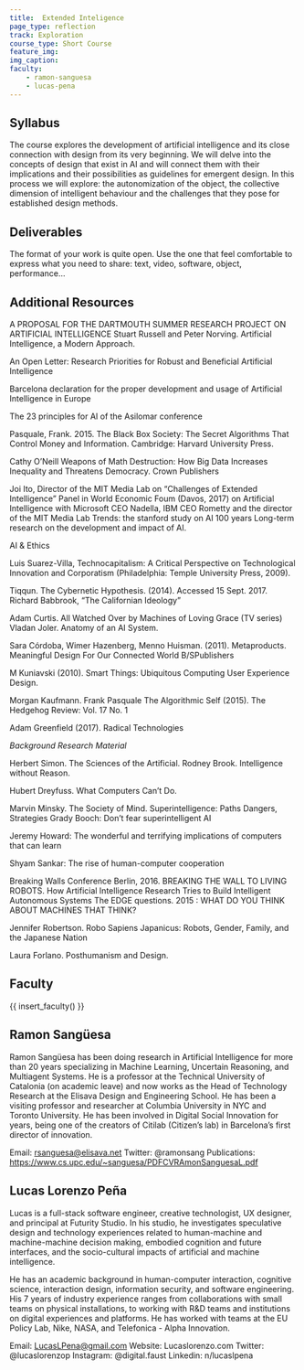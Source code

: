 ```yaml
---
title:  Extended Inteligence
page_type: reflection
track: Exploration
course_type: Short Course
feature_img: 
img_caption: 
faculty: 
    - ramon-sanguesa
    - lucas-pena
---
```


## Syllabus 

The course explores the development of artificial intelligence and its close connection with design from its very beginning. We will delve into the concepts of design that exist in AI and will connect them with their implications and their possibilities as guidelines for emergent design. In this process we will explore: the autonomization of the object, the collective dimension of intelligent behaviour and the challenges that they pose for established design methods.

## Deliverables

The format of your work is quite open. Use the one that feel comfortable to express what you need to share: text, video, software, object, performance…

## Additional Resources

A PROPOSAL FOR THE DARTMOUTH SUMMER RESEARCH PROJECT ON ARTIFICIAL INTELLIGENCE
Stuart Russell and Peter Norving. Artificial Intelligence, a Modern Approach.

An Open Letter: Research Priorities for Robust and Beneficial Artificial Intelligence

Barcelona declaration for the proper development and usage of Artificial Intelligence in Europe

The 23 principles for AI of the Asilomar conference

Pasquale, Frank. 2015. The Black Box Society: The Secret Algorithms That Control Money and Information. Cambridge: Harvard University Press.

Cathy O’Neill Weapons of Math Destruction: How Big Data Increases Inequality and Threatens Democracy. Crown Publishers

Joi Ito, Director of the MIT Media Lab on “Challenges of Extended Intelligence”
Panel in World Economic Foum (Davos, 2017) on Artificial Intelligence with Microsoft CEO Nadella, IBM CEO Rometty and the director of the MIT Media Lab
Trends: the stanford study on AI 100 years Long-term research on the development and impact of AI.

AI & Ethics

Luis Suarez-Villa, Technocapitalism: A Critical Perspective on Technological Innovation and Corporatism (Philadelphia: Temple University Press, 2009).

Tiqqun. The Cybernetic Hypothesis. (2014). Accessed 15 Sept. 2017. Richard Babbrook, “The Californian Ideology”

Adam Curtis. All Watched Over by Machines of Loving Grace (TV series)
Vladan Joler. Anatomy of an AI System.

Sara Córdoba, Wimer Hazenberg, Menno Huisman. (2011). Metaproducts. Meaningful Design For Our Connected World B/SPublishers

M Kuniavski (2010). Smart Things: Ubiquitous Computing User Experience Design.

Morgan Kaufmann. Frank Pasquale The Algorithmic Self (2015). The Hedgehog Review: Vol. 17 No. 1

Adam Greenfield (2017). Radical Technologies

*Background Research Material*

Herbert Simon. The Sciences of the Artificial. Rodney Brook. Intelligence without Reason.

Hubert Dreyfuss. What Computers Can’t Do.

Marvin Minsky. The Society of Mind. Superintelligence: Paths Dangers, Strategies Grady Booch: Don’t fear superintelligent AI

Jeremy Howard: The wonderful and terrifying implications of computers that can learn

Shyam Sankar: The rise of human-computer cooperation

Breaking Walls Conference Berlin, 2016. BREAKING THE WALL TO LIVING ROBOTS. How Artificial Intelligence Research Tries to Build Intelligent Autonomous Systems
The EDGE questions. 2015 : WHAT DO YOU THINK ABOUT MACHINES THAT THINK?

Jennifer Robertson. Robo Sapiens Japanicus: Robots, Gender, Family, and the Japanese Nation

Laura Forlano. Posthumanism and Design.

## Faculty

{{ insert_faculty() }}

## Ramon Sangüesa

[](../../../../assets/images/faculty_photos/ramon_sanguesa.jpg)

Ramon Sangüesa has been doing research in Artificial Intelligence for more than 20 years specializing in Machine Learning, Uncertain Reasoning, and Multiagent Systems. He is a professor at the Technical University of Catalonia (on academic leave) and now works as the Head of Technology Research at the Elisava Design and Engineering School. He has been a visiting professor and researcher at Columbia University in NYC and Toronto University. He has been involved in Digital Social Innovation for years, being one of the creators of Citilab (Citizen’s lab) in Barcelona’s first director of innovation.

Email: rsanguesa@elisava.net
Twitter: @ramonsang
Publications: https://www.cs.upc.edu/~sanguesa/PDFCVRAmonSanguesaL.pdf

## Lucas Lorenzo Peña

[](../../../../assets/images/faculty_photos/lucas_lorenzo_pena.jpg)

Lucas is a full-stack software engineer, creative technologist, UX designer, and principal at Futurity Studio. In his studio, he investigates speculative design and technology experiences related to human-machine and machine-machine decision making, embodied cognition and future interfaces, and the socio-cultural impacts of artificial and machine intelligence.

He has an academic background in human-computer interaction, cognitive science, interaction design, information security, and software engineering. His 7 years of industry experience ranges from collaborations with small teams on physical installations, to working with R&D teams and institutions on digital experiences and platforms. He has worked with teams at the EU Policy Lab, Nike, NASA, and Telefonica - Alpha Innovation.

Email: LucasLPena@gmail.com
Website: Lucaslorenzo.com
Twitter: @lucaslorenzop
Instagram: @digital.faust
Linkedin: n/lucaslpena
